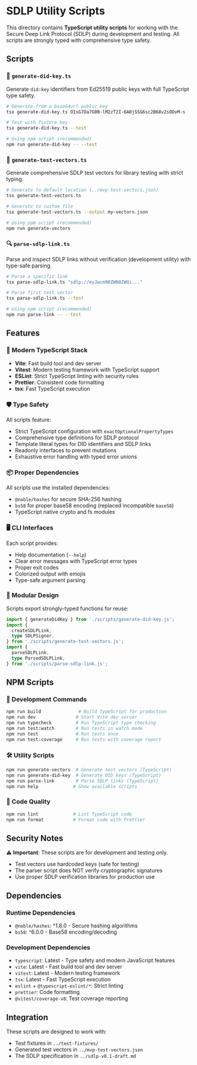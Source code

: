 # SDLP Utility Scripts

This directory contains **TypeScript utility scripts** for working with the Secure Deep Link Protocol (SDLP) during development and testing. All scripts are strongly typed with comprehensive type safety.

## Scripts

### 🔑 `generate-did-key.ts`

Generate `did:key` identifiers from Ed25519 public keys with full TypeScript type safety.

```bash
# Generate from a base64url public key
tsx generate-did-key.ts OIsG7Oa7G0B-lM2zT2I-6A0jSSG6sc2B68v2sODvM-s

# Test with fixture key
tsx generate-did-key.ts --test

# Using npm script (recommended)
npm run generate-did-key -- --test
```

### 🧪 `generate-test-vectors.ts`

Generate comprehensive SDLP test vectors for library testing with strict typing.

```bash
# Generate to default location (../mvp-test-vectors.json)
tsx generate-test-vectors.ts

# Generate to custom file
tsx generate-test-vectors.ts --output my-vectors.json

# Using npm script (recommended)
npm run generate-vectors
```

### 🔍 `parse-sdlp-link.ts`

Parse and inspect SDLP links without verification (development utility) with type-safe parsing.

```bash
# Parse a specific link
tsx parse-sdlp-link.ts "sdlp://eyJwcm90ZWN0ZWQi..."

# Parse first test vector
tsx parse-sdlp-link.ts --test

# Using npm script (recommended)
npm run parse-link -- --test
```

## Features

### 🔧 Modern TypeScript Stack

- **Vite**: Fast build tool and dev server
- **Vitest**: Modern testing framework with TypeScript support
- **ESLint**: Strict TypeScript linting with security rules
- **Prettier**: Consistent code formatting
- **tsx**: Fast TypeScript execution

### 🛡️ Type Safety

All scripts feature:

- Strict TypeScript configuration with `exactOptionalPropertyTypes`
- Comprehensive type definitions for SDLP protocol
- Template literal types for DID identifiers and SDLP links
- Readonly interfaces to prevent mutations
- Exhaustive error handling with typed error unions

### 📦 Proper Dependencies

All scripts use the installed dependencies:

- `@noble/hashes` for secure SHA-256 hashing
- `bs58` for proper base58 encoding (replaced incompatible `base58`)
- TypeScript native crypto and fs modules

### 🖥️ CLI Interfaces

Each script provides:

- Help documentation (`--help`)
- Clear error messages with TypeScript error types
- Proper exit codes
- Colorized output with emojis
- Type-safe argument parsing

### 🔗 Modular Design

Scripts export strongly-typed functions for reuse:

```typescript
import { generateDidKey } from './scripts/generate-did-key.js';
import {
  createSDLPLink,
  type SDLPSigner,
} from './scripts/generate-test-vectors.js';
import {
  parseSDLPLink,
  type ParsedSDLPLink,
} from './scripts/parse-sdlp-link.js';
```

## NPM Scripts

### 🚀 Development Commands

```bash
npm run build              # Build TypeScript for production
npm run dev               # Start Vite dev server
npm run typecheck         # Run TypeScript type checking
npm run test:watch        # Run tests in watch mode
npm run test              # Run tests once
npm run test:coverage     # Run tests with coverage report
```

### 🛠️ Utility Scripts

```bash
npm run generate-vectors  # Generate test vectors (TypeScript)
npm run generate-did-key  # Generate DID keys (TypeScript)
npm run parse-link        # Parse SDLP links (TypeScript)
npm run help             # Show available scripts
```

### 📏 Code Quality

```bash
npm run lint             # Lint TypeScript code
npm run format           # Format code with Prettier
```

## Security Notes

⚠️ **Important**: These scripts are for development and testing only.

- Test vectors use hardcoded keys (safe for testing)
- The parser script does NOT verify cryptographic signatures
- Use proper SDLP verification libraries for production use

## Dependencies

### Runtime Dependencies

- `@noble/hashes`: ^1.8.0 - Secure hashing algorithms
- `bs58`: ^6.0.0 - Base58 encoding/decoding

### Development Dependencies

- `typescript`: Latest - Type safety and modern JavaScript features
- `vite`: Latest - Fast build tool and dev server
- `vitest`: Latest - Modern testing framework
- `tsx`: Latest - Fast TypeScript execution
- `eslint` + `@typescript-eslint/*`: Strict linting
- `prettier`: Code formatting
- `@vitest/coverage-v8`: Test coverage reporting

## Integration

These scripts are designed to work with:

- Test fixtures in `../test-fixtures/`
- Generated test vectors in `../mvp-test-vectors.json`
- The SDLP specification in `../sdlp-v0.1-draft.md`
